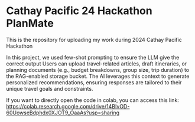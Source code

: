 # Cathay Pacific 24 Hackathon PlanMate
This is the repository for uploading my work during 2024 Cathay Pacific Hackathon

In this project, we used few-shot prompting to ensure the LLM give the correct output
Users can upload travel-related articles, draft itineraries, or planning documents (e.g., budget breakdowns, group size, trip duration) to the RAG-enabled storage bucket. The AI leverages this context to generate personalized recommendations, ensuring responses are tailored to their unique travel goals and constraints.

If you want to directly open the code in colab, you can access this link: https://colab.research.google.com/drive/14BIvOD-60UowseBdphdx0XJOT9_OaaAs?usp=sharing
